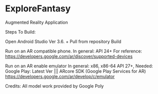 # ExploreFantasy
Augmented Reality Application

Steps To Build:

Open Android Studio Ver 3.6. +
Pull from repository
Build

Run on an AR compatible phone.
  In general: API 24+
  For reference: https://developers.google.com/ar/discover/supported-devices
  
Run on an AR enable emulator 
  In general: x86, x86-64
   API 27+,
  Needed: Google Play: Latest Ver ||| ARcore SDK (Google Play Services for AR)
   https://developers.google.com/ar/develop/c/emulator
   
   
Credits:
  All model work provided by Google Poly
 
